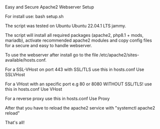 Easy and Secure Apache2 Webserver Setup

For install use: bash setup.sh

The script was tested on Ubuntu Ubuntu 22.04.1 LTS jammy.

The script will install all required packages (apache2, php8.1 + mods, mariadb), activate recommended apache2 modules and copy config files for a secure and easy to handle webserver.

To use the webserver after install go to the file /etc/apache2/sites-available/hosts.conf.

For a SSL-VHost on port 443 with SSL/TLS use this in hosts.conf
Use SSLVHost <domain> <path> <certpath> <phpversion>

For a VHost with an specific port e.g 80 or 8080 WITHOUT SSL/TLS! use this in hosts.conf
Use VHost <domain> <port> <path> <phpversion>

For a reverse proxy use this in hosts.conf 
Use Proxy <domain> <port> <proxyip> <proxyport> <certpath> <phpversion>

After that you have to reload the apache2 service with "systemctl apache2 reload"

That's all!

